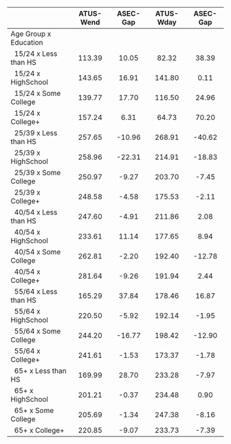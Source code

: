 
|                      |    ATUS-Wend |     ASEC-Gap |    ATUS-Wday |     ASEC-Gap |
| -------------------- | :----------: | :----------: | :----------: | :----------: |
| Age Group x Education |              |              |              |              |
| &nbsp;&nbsp;15/24 x Less than HS |       113.39 |        10.05 |        82.32 |        38.39 |
| &nbsp;&nbsp;15/24 x HighSchool |       143.65 |        16.91 |       141.80 |         0.11 |
| &nbsp;&nbsp;15/24 x Some College |       139.77 |        17.70 |       116.50 |        24.96 |
| &nbsp;&nbsp;15/24 x College+ |       157.24 |         6.31 |        64.73 |        70.20 |
| &nbsp;&nbsp;25/39 x Less than HS |       257.65 |       -10.96 |       268.91 |       -40.62 |
| &nbsp;&nbsp;25/39 x HighSchool |       258.96 |       -22.31 |       214.91 |       -18.83 |
| &nbsp;&nbsp;25/39 x Some College |       250.97 |        -9.27 |       203.70 |        -7.45 |
| &nbsp;&nbsp;25/39 x College+ |       248.58 |        -4.58 |       175.53 |        -2.11 |
| &nbsp;&nbsp;40/54 x Less than HS |       247.60 |        -4.91 |       211.86 |         2.08 |
| &nbsp;&nbsp;40/54 x HighSchool |       233.61 |        11.14 |       177.65 |         8.94 |
| &nbsp;&nbsp;40/54 x Some College |       262.81 |        -2.20 |       192.40 |       -12.78 |
| &nbsp;&nbsp;40/54 x College+ |       281.64 |        -9.26 |       191.94 |         2.44 |
| &nbsp;&nbsp;55/64 x Less than HS |       165.29 |        37.84 |       178.46 |        16.87 |
| &nbsp;&nbsp;55/64 x HighSchool |       220.50 |        -5.92 |       192.14 |        -1.95 |
| &nbsp;&nbsp;55/64 x Some College |       244.20 |       -16.77 |       198.42 |       -12.90 |
| &nbsp;&nbsp;55/64 x College+ |       241.61 |        -1.53 |       173.37 |        -1.78 |
| &nbsp;&nbsp;65+ x Less than HS |       169.99 |        28.70 |       233.28 |        -7.97 |
| &nbsp;&nbsp;65+ x HighSchool |       201.21 |        -0.37 |       234.48 |         0.90 |
| &nbsp;&nbsp;65+ x Some College |       205.69 |        -1.34 |       247.38 |        -8.16 |
| &nbsp;&nbsp;65+ x College+ |       220.85 |        -9.07 |       233.73 |        -7.39 |

